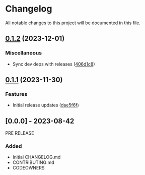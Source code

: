 # Changelog

All notable changes to this project will be documented in this file.

## [0.1.2](https://github.com/defenseunicorns/uds-capability-sonarqube/compare/v0.1.1...v0.1.2) (2023-12-01)


### Miscellaneous

* Sync dev deps with releases ([406d1c8](https://github.com/defenseunicorns/uds-capability-sonarqube/commit/406d1c8be800a3a80c51855f01b43c3e68a96274))

## [0.1.1](https://github.com/defenseunicorns/uds-capability-sonarqube/compare/v0.1.0...v0.1.1) (2023-11-30)


### Features

* Initial release updates ([dae5f6f](https://github.com/defenseunicorns/uds-capability-sonarqube/commit/dae5f6f45e30b0a90465be6fc01d81dee39fcad6))

## [0.0.0] - 2023-08-42
PRE RELEASE

### Added
- Initial CHANGELOG.md
- CONTRIBUTING.md
- CODEOWNERS
